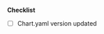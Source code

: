 <!--
Thank you for contributing to the Airflow Helm chart!
-->

**Checklist**

- [ ]  Chart.yaml version updated
